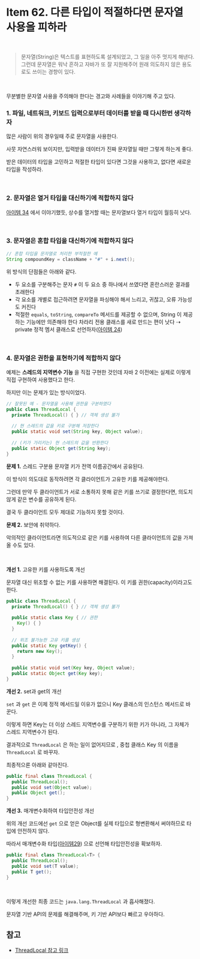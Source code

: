# Item 62. 다른 타입이 적절하다면 문자열 사용을 피하라

<br>

> 문자열(String)은 텍스트를 표현하도록 설계되었고, 그 일을 아주 멋지게 해낸다.
> 그런데 문자열은 워낙 흔하고 자바가 또 잘 지원해주어 원래 의도하지 않은 용도로도 쓰이는 경향이 있다. 

<br>

무분별한 문자열 사용을 주의해야 한다는 경고와 사례들을 이야기해 주고 있다.

### 1. 파일, 네트워크, 키보드 입력으로부터 데이터를 받을 때 다시한번 생각하자

많은 사람이 위의 경우일때 주로 문자열을 사용한다.

사뭇 자연스러워 보이지만, 입력받을 데이터가 진짜 문자열일 때만 그렇게 하는게 좋다.

받은 데이터의 타입을 고민하고 적절한 타입이 있다면 그것을 사용하고, 없다면 새로운 타입을 작성하라.

<br>

### 2. 문자열은 열거 타입을 대신하기에 적합하지 않다

[아이템 34](Item34.md) 에서 이야기했듯, 상수를 열거할 때는 문자열보다 열거 타입이 월등히 낫다.

<br>

### 3. 문자열은 혼합 타입을 대신하기에 적합하지 않다

```java
// 혼합 타입을 문자열로 처리한 부적절한 예
String compoundKey = className + "#" + i.next();
```

위 방식의 단점들은 아래와 같다.

- 두 요소를 구분해주는 문자 `#` 이 두 요소 중 하나에서 쓰였다면 혼란스러운 결과를 초래한다
- 각 요소를 개별로 접근하려면 문자열을 파싱해야 해서 느리고, 귀찮고, 오류 가능성도 커진다
- 적절한 `equals`, `toString`, `compareTo` 메서드를 제공할 수 없으며, String 이 제공하는 기능에만 의존해야 한다
  차라리 전용 클래스를 새로 만드는 편이 낫다 ⇢ private 정적 멤서 클래스로 선언하자([아이템 24](Item24.md))

<br>

### 4. 문자열은 권한을 표현하기에 적합하지 않다

예제는 **스레드의 지역변수 기능** 을 직접 구현한 것인데 자바 2 이전에는 실제로 이렇게 직접 구현하여 사용했다고 한다. 

하지만 이는 문제가 있는 방식이었다.

```java
// 잘못된 예 - 문자열을 사용해 권한을 구분하였다
public class ThreadLocal {
  private ThreadLocal() { } // 객체 생성 불가
  
  // 현 스레드의 값을 키로 구분해 저장한다
  public static void set(String key, Object value);
  
  // (키가 가리키는) 현 스레드의 값을 반환한다
  public static Object get(String key);
}
```

**문제 1.** 스레드 구분용 문자열 키가 전역 이름공간에서 공유된다.

이 방식이 의도대로 동작하려면 각 클라이언트가 고유한 키를 제공해야한다.

그런데 만약 두 클라이언트가 서로 소통하지 못해 같은 키를 쓰기로 결정한다면, 의도치 않게 같은 변수를 공유하게 된다. 

결국 두 클라이언트 모두 제대로 기능하지 못할 것이다.

**문제 2.** 보안에 취약하다.

악의적인 클라이언트라면 의도적으로 같은 키를 사용하여 다른 클라이언트의 값을 가져올 수도 있다.

<br>

**개선 1.** 고유한 키를 사용하도록 개선

문자열 대신 위조할 수 없는 키를 사용하면 해결된다. 이 키를 권한(capacity)이라고도 한다.

```java
public class ThreadLocal {
  private ThreadLocal() { } // 객체 생성 불가
  
  public static class Key { // 권한
    Key() { }
  }
  
  // 위조 불가능한 고유 키를 생성
  public static Key getKey() {
    return new Key();
  }
  
  public static void set(Key key, Object value);
  public static Object get(Key key);
}
```

**개선 2.** set과 get의 개선

`set` 과 `get` 은 이제 정적 메서드일 이유가 없으니 Key 클래스의 인스턴스 메서드로 바꾼다.

이렇게 하면 Key는 더 이상 스레드 지역변수를 구분하기 위한 키가 아니라, 그 자체가 스레드 지역변수가 된다.

결과적으로 `ThreadLocal` 은 하는 일이 없어지므로 , 중첩 클래스 Key 의 이름을 `ThreadLocal` 로 바꾸자. 

최종적으론 아래와 같아진다.

```java
public final class ThreadLocal {
  public ThreadLocal();
  public void set(Object value);
  public Object get();
}
```

**개선 3.** 매개변수화하여 타입안전성 개선

위의 개선 코드에선 `get` 으로 얻은 Object를 실제 타입으로 형변환해서 써야하므로 타입에 안전하지 않다.

따라서 매개변수화 타입([아이템29](Item29.md)) 으로 선언해 타입안전성을 확보하자.

```java
public final class ThreadLocal<T> {
  public ThreadLocal();
  public void set(T value);
  public T get();
}
```

<br>

이렇게 개선한 최종 코드는 `java.lang.ThreadLocal` 과 흡사해졌다.  

문자열 기반 API의 문제를 해결해주며, 키 기반 API보다 빠르고 우아하다.



## 참고

- [ThreadLocal 참고 링크](https://lion-king.tistory.com/entry/Java-ThreadLocal-what-is)


